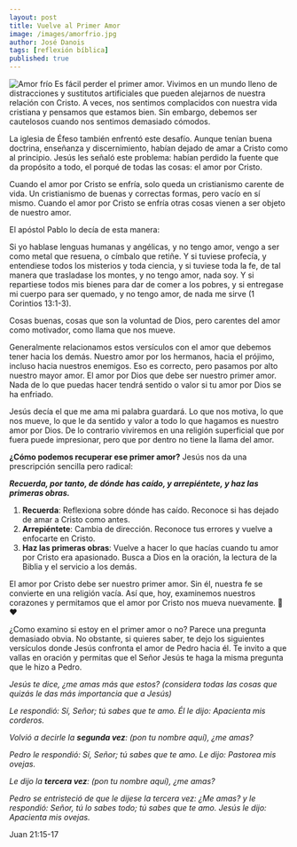 ```yaml
---
layout: post
title: Vuelve al Primer Amor
image: /images/amorfrio.jpg
author: José Danois
tags: [reflexión bíblica] 
published: true
---
```

![Amor frío](/images/amorfrio.jpg)
Es fácil perder el primer amor. Vivimos en un mundo lleno de distracciones y sustitutos artificiales que pueden alejarnos de nuestra relación con Cristo. A veces, nos sentimos complacidos con nuestra vida cristiana y pensamos que estamos bien. Sin embargo, debemos ser cautelosos cuando nos sentimos demasiado cómodos.

La iglesia de Éfeso también enfrentó este desafío. Aunque tenían buena doctrina, enseñanza y discernimiento, habían dejado de amar a Cristo como al principio. Jesús les señaló este problema: habían perdido la fuente que da propósito a todo, el porqué de todas las cosas: el amor por Cristo.

Cuando el amor por Cristo se enfría, solo queda un cristianismo carente de vida. Un cristianismo de buenas y correctas formas, pero vacío en sí mismo. Cuando el amor por Cristo se enfría otras cosas vienen a ser objeto de nuestro amor.

El apóstol Pablo lo decía de esta manera:

Si yo hablase lenguas humanas y angélicas, y no tengo amor, vengo a ser como metal que resuena, o címbalo que retiñe. Y si tuviese profecía, y entendiese todos los misterios y toda ciencia, y si tuviese toda la fe, de tal manera que trasladase los montes, y no tengo amor, nada soy. Y si repartiese todos mis bienes para dar de comer a los pobres, y si entregase mi cuerpo para ser quemado, y no tengo amor, de nada me sirve (1 Corintios 13:1-3).

Cosas buenas, cosas que son la voluntad de Dios, pero carentes del amor como motivador, como llama que nos mueve.

Generalmente relacionamos estos versículos con el amor que debemos tener hacia los demás. Nuestro amor por los hermanos, hacia el prójimo, incluso hacia nuestros enemigos. Eso es correcto, pero pasamos por alto nuestro mayor amor. El amor por Dios que debe ser nuestro primer amor. Nada de lo que puedas hacer tendrá sentido o valor si tu amor por Dios se ha enfriado.

Jesús decía el que me ama mi palabra guardará. Lo que nos motiva, lo que nos mueve, lo que le da sentido y valor a todo lo que hagamos es nuestro amor por Dios. De lo contrario viviremos en una religión superficial que por fuera puede impresionar, pero que por dentro no tiene la llama del amor.

**¿Cómo podemos recuperar ese primer amor?** Jesús nos da una prescripción sencilla pero radical:

_**Recuerda, por tanto, de dónde has caído, y arrepiéntete, y haz las primeras obras.**_

1. **Recuerda**: Reflexiona sobre dónde has caído. Reconoce si has dejado de amar a Cristo como antes.  
2. **Arrepiéntete**: Cambia de dirección. Reconoce tus errores y vuelve a enfocarte en Cristo.  
3. **Haz las primeras obras**: Vuelve a hacer lo que hacías cuando tu amor por Cristo era apasionado. Busca a Dios en la oración, la lectura de la Biblia y el servicio a los demás.

El amor por Cristo debe ser nuestro primer amor. Sin él, nuestra fe se convierte en una religión vacía. Así que, hoy, examinemos nuestros corazones y permitamos que el amor por Cristo nos mueva nuevamente. 🙏❤️

¿Como examino si estoy en el primer amor o no? Parece una pregunta demasiado obvia. No obstante, si quieres saber, te dejo los siguientes versículos donde Jesús confronta el amor de Pedro hacia él. Te invito a que vallas en oración y permitas que el Señor Jesús te haga la misma pregunta que le hizo a Pedro.

_Jesús te dice, ¿me amas más que estos? (considera todas las cosas que quizás le das más importancia que a Jesús)_

_Le respondió: Sí, Señor; tú sabes que te amo. Él le dijo: Apacienta mis corderos._

_Volvió a decirle la **segunda vez**: (pon tu nombre aquí), ¿me amas?_

_Pedro le respondió: Sí, Señor; tú sabes que te amo. Le dijo: Pastorea mis ovejas._

_Le dijo la **tercera vez**: (pon tu nombre aquí), ¿me amas?_

_Pedro se entristeció de que le dijese la tercera vez: ¿Me amas? y le respondió: Señor, tú lo sabes todo; tú sabes que te amo. Jesús le dijo: Apacienta mis ovejas._

Juan 21:15-17
